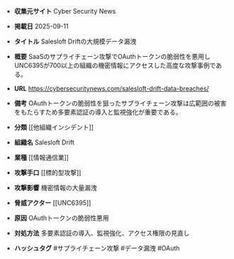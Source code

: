 - **収集元サイト**
Cyber Security News

- **掲載日**
2025-09-11

- **タイトル**
Salesloft Driftの大規模データ漏洩

- **概要**
SaaSのサプライチェーン攻撃でOAuthトークンの脆弱性を悪用しUNC6395が700以上の組織の機密情報にアクセスした高度な攻撃事例である。

- **URL**
https://cybersecuritynews.com/salesloft-drift-data-breaches/

- **備考**
OAuthトークンの脆弱性を狙ったサプライチェーン攻撃は広範囲の被害をもたらすため多要素認証の導入と監視強化が重要である。

- **分類**
[[他組織インシデント]]

- **組織名**
Salesloft Drift

- **業種**
[[情報通信業]]

- **攻撃手口**
[[標的型攻撃]]

- **攻撃影響**
機密情報の大量漏洩

- **脅威アクター**
[[UNC6395]]

- **原因**
OAuthトークンの脆弱性悪用

- **対処方法**
多要素認証の導入、監視強化、アクセス権限の見直し

- **ハッシュタグ**
#サプライチェーン攻撃 #データ漏洩 #OAuth
